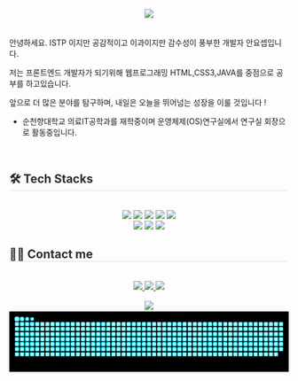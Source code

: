 <div align= "center">
    <img src="https://capsule-render.vercel.app/api?type=slice&color=0:07640d,100:d3dece&height=120&text=Frontend%20dev&animation=fadeIn&fontColor=000000&fontSize=60" />
</div>
<br />
   
    
안녕하세요. ISTP 이지만 공감적이고 이과이지만 감수성이 풍부한 개발자 안요셉입니다.
<br />

저는 프론트엔드 개발자가 되기위해 웹프로그래밍 HTML,CSS3,JAVA를 중점으로 공부를 하고있습니다.
<br />

앞으로 더 많은 분야를 탐구하며, 내일은 오늘을 뛰어넘는 성장을 이룰 것입니다 !
<br />

- 순천향대학교 의료IT공학과를 재학중이며 운영체제(OS)연구실에서 연구실 회장으로 활동중입니다.
<br />
<div style="text-align: left;">
    <h2 style="border-bottom: 1px solid #d8dee4; color: #282d33;"> 🛠️ Tech Stacks </h2> <br> 
    <div  align= "center"> <img src="https://img.shields.io/badge/Android-3DDC84?style=for-the-badge&logo=Android&logoColor=white">
          <img src="https://img.shields.io/badge/CSS3-1572B6?style=for-the-badge&logo=CSS3&logoColor=white">
          <img src="https://img.shields.io/badge/C-A8B9CC?style=for-the-badge&logo=C&logoColor=white">
          <img src="https://img.shields.io/badge/Github-181717?style=for-the-badge&logo=Github&logoColor=white">
          <img src="https://img.shields.io/badge/Git-F05032?style=for-the-badge&logo=Git&logoColor=white">
          <br/><img src="https://img.shields.io/badge/MySQL-4479A1?style=for-the-badge&logo=MySQL&logoColor=white">
          <img src="https://img.shields.io/badge/Java-007396?style=for-the-badge&logo=Java&logoColor=white">
          <img src="https://img.shields.io/badge/C++-00599C?style=for-the-badge&logo=C%2B%2B&logoColor=white">
          </div>
 </div>
    <div style="text-align: left;">
    <h2 style="border-bottom: 1px solid #d8dee4; color: #282d33;"> 🧑‍💻 Contact me </h2> <br> 
    <div align= "center"> <a href=mailto:ahnyo323@gmail.com> <img src="https://img.shields.io/badge/Gmail-EA4335?style=for-the-badge&logo=Gmail&logoColor=white&link=mailto:ahnyo323@gmail.com"> </a>
         <a href=https://www.instagram.com/ahn__yo/> <img src="https://img.shields.io/badge/Instagram-E4405F?style=for-the-badge&logo=Instagram&logoColor=white&link=https://www.instagram.com/ahn__yo/"> </a>
         <a href=https://blog.naver.com/ahnyo3> <img src="https://img.shields.io/badge/Naver-03C75A?style=for-the-badge&logo=Naver&logoColor=white&link=https://blog.naver.com/ahnyo3"> </a>
          </div>  <br> 
    <div align= "center"> <a href="https://hits.seeyoufarm.com"> <img src="https://hits.seeyoufarm.com/api/count/incr/badge.svg?url=https%3A%2F%2Fgithub.com%2FYosepAhn%2F&count_bg=%23000000&title_bg=%23000000&icon=github.svg&icon_color=%23FFFFFF&title=GitHub&edge_flat=false"/></a>
       </div> 
    </div>
<picture>
  <source
    media="(prefers-color-scheme: light)"
    srcset="
      https://raw.githubusercontent.com/platane/snk/output/github-contribution-grid-snake-light.svg
    "
  />
  <source
    media="(prefers-color-scheme: dark)"
    srcset="
      https://raw.githubusercontent.com/platane/snk/output/github-contribution-grid-snake.svg
    "
  />
  <img
    alt="github contribution grid snake animation"
    src="https://raw.githubusercontent.com/platane/snk/output/github-contribution-grid-snake.svg"
    style="filter: invert(100%) sepia(100%) saturate(10) hue-rotate(150deg);"
  />
</picture>


